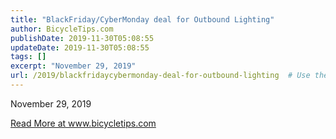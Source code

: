 ```yaml
---
title: "BlackFriday/CyberMonday deal for Outbound Lighting"
author: BicycleTips.com
publishDate: 2019-11-30T05:08:55
updateDate: 2019-11-30T05:08:55
tags: []
excerpt: "November 29, 2019"
url: /2019/blackfridaycybermonday-deal-for-outbound-lighting  # Use the generated URL with year
---
```

<p>November 29, 2019</p> <a href="https://www.bicycletips.com/tips/2019/11/blackfridaycybermonday-deal-for-outbound-lighting">Read More at www.bicycletips.com</a>
